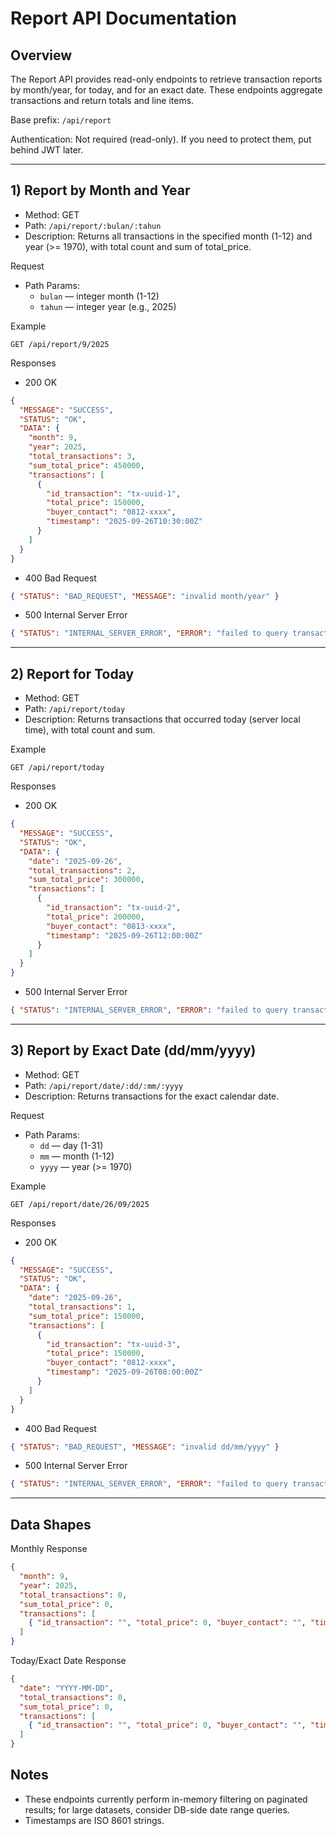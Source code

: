 # Report API Documentation

## Overview
The Report API provides read-only endpoints to retrieve transaction reports by month/year, for today, and for an exact date. These endpoints aggregate transactions and return totals and line items.

Base prefix: `/api/report`

Authentication: Not required (read-only). If you need to protect them, put behind JWT later.

---

## 1) Report by Month and Year

- Method: GET
- Path: `/api/report/:bulan/:tahun`
- Description: Returns all transactions in the specified month (1-12) and year (>= 1970), with total count and sum of total_price.

Request
- Path Params:
  - `bulan` — integer month (1-12)
  - `tahun` — integer year (e.g., 2025)

Example
```
GET /api/report/9/2025
```

Responses
- 200 OK
```json
{
  "MESSAGE": "SUCCESS",
  "STATUS": "OK",
  "DATA": {
    "month": 9,
    "year": 2025,
    "total_transactions": 3,
    "sum_total_price": 450000,
    "transactions": [
      {
        "id_transaction": "tx-uuid-1",
        "total_price": 150000,
        "buyer_contact": "0812-xxxx",
        "timestamp": "2025-09-26T10:30:00Z"
      }
    ]
  }
}
```
- 400 Bad Request
```json
{ "STATUS": "BAD_REQUEST", "MESSAGE": "invalid month/year" }
```
- 500 Internal Server Error
```json
{ "STATUS": "INTERNAL_SERVER_ERROR", "ERROR": "failed to query transactions" }
```

---

## 2) Report for Today

- Method: GET
- Path: `/api/report/today`
- Description: Returns transactions that occurred today (server local time), with total count and sum.

Example
```
GET /api/report/today
```

Responses
- 200 OK
```json
{
  "MESSAGE": "SUCCESS",
  "STATUS": "OK",
  "DATA": {
    "date": "2025-09-26",
    "total_transactions": 2,
    "sum_total_price": 300000,
    "transactions": [
      {
        "id_transaction": "tx-uuid-2",
        "total_price": 200000,
        "buyer_contact": "0813-xxxx",
        "timestamp": "2025-09-26T12:00:00Z"
      }
    ]
  }
}
```
- 500 Internal Server Error
```json
{ "STATUS": "INTERNAL_SERVER_ERROR", "ERROR": "failed to query transactions" }
```

---

## 3) Report by Exact Date (dd/mm/yyyy)

- Method: GET
- Path: `/api/report/date/:dd/:mm/:yyyy`
- Description: Returns transactions for the exact calendar date.

Request
- Path Params:
  - `dd` — day (1-31)
  - `mm` — month (1-12)
  - `yyyy` — year (>= 1970)

Example
```
GET /api/report/date/26/09/2025
```

Responses
- 200 OK
```json
{
  "MESSAGE": "SUCCESS",
  "STATUS": "OK",
  "DATA": {
    "date": "2025-09-26",
    "total_transactions": 1,
    "sum_total_price": 150000,
    "transactions": [
      {
        "id_transaction": "tx-uuid-3",
        "total_price": 150000,
        "buyer_contact": "0812-xxxx",
        "timestamp": "2025-09-26T08:00:00Z"
      }
    ]
  }
}
```
- 400 Bad Request
```json
{ "STATUS": "BAD_REQUEST", "MESSAGE": "invalid dd/mm/yyyy" }
```
- 500 Internal Server Error
```json
{ "STATUS": "INTERNAL_SERVER_ERROR", "ERROR": "failed to query transactions" }
```

---

## Data Shapes

Monthly Response
```json
{
  "month": 9,
  "year": 2025,
  "total_transactions": 0,
  "sum_total_price": 0,
  "transactions": [
    { "id_transaction": "", "total_price": 0, "buyer_contact": "", "timestamp": "" }
  ]
}
```

Today/Exact Date Response
```json
{
  "date": "YYYY-MM-DD",
  "total_transactions": 0,
  "sum_total_price": 0,
  "transactions": [
    { "id_transaction": "", "total_price": 0, "buyer_contact": "", "timestamp": "" }
  ]
}
```

## Notes
- These endpoints currently perform in-memory filtering on paginated results; for large datasets, consider DB-side date range queries.
- Timestamps are ISO 8601 strings.